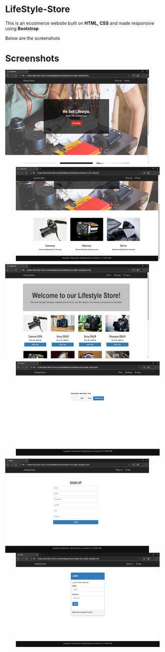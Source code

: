 # LifeStyle-Store

This is an ecoomerce website built on <strong>HTML, CSS</strong> and made responsive using <strong>Bootstrap</strong>

Below are the screenshots 
# Screenshots
<img align="left" width="460" height="300" src="Screenshots/Image1.png"     alt="Image 1"     style=" margin-right: 10px; margin-bottom: 10px;" />
<img align="right"width="460" height="300" src="Screenshots/Image2.png"     alt="Image 2"     style=" margin-right: 10px; margin-bottom: 10px;" />

<img align="left" width="460" height="300" src="Screenshots/Image3.png"     alt="Image 3"     style="margin-right: 10px; margin-bottom: 10px;" />
<img align="right" width="460" height="300" src="Screenshots/Image4.png"     alt="Image 4"     style=" margin-right: 10px; margin-bottom: 10px;" />

<img align="left" width="460" height="300" src="Screenshots/Image5.png"     alt="Image 5"     style=" margin-right: 10px; " />
<img align="right" width="460" height="300" src="Screenshots/Image6.png"     alt="Image 6"     style=" margin-right: 10px;" />
